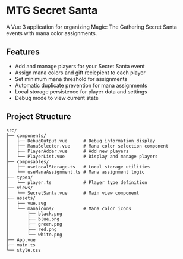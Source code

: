 # MTG Secret Santa

A Vue 3 application for organizing Magic: The Gathering Secret Santa events with mana color assignments.

## Features

- Add and manage players for your Secret Santa event
- Assign mana colors and gift reciepient to each player
- Set minimum mana threshold for assignments
- Automatic duplicate prevention for mana assignments
- Local storage persistence for player data and settings
- Debug mode to view current state

## Project Structure
```
src/
├── components/
│   ├── DebugOutput.vue      # Debug information display
│   ├── ManaSelector.vue     # Mana color selection component
│   ├── PlayerAdder.vue      # Add new players
│   └── PlayerList.vue       # Display and manage players
├── composables/
│   ├── useLocalStorage.ts   # Local storage utilities
│   └── useManaAssignment.ts # Mana assignment logic
├── types/
│   └── player.ts            # Player type definition
├── views/
│   └── SecretSanta.vue      # Main view component
├── assets/
│   ├── vue.svg              
│   └── manaicons/           # Mana color icons
│       ├── black.png
│       ├── blue.png
│       ├── green.png
│       ├── red.png
│       └── white.png
├── App.vue                  
├── main.ts                  
└── style.css                
```